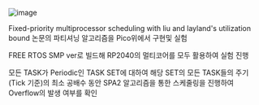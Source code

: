 

![image](https://github.com/user-attachments/assets/8a010cbe-a64a-4d51-abd5-fe58ee7e4ad5)

Fixed-priority multiprocessor scheduling with liu and layland's utilization bound 논문의 파티셔닝 알고리즘을 Pico위에서 구현및 실험

FREE RTOS SMP ver로 빌드해 RP2040의 멀티코어를 모두 활용하여 실험 진행

모든 TASK가 Periodic인 TASK SET에 대하여 해당 SET의 모든 TASK들의 주기(Tick 기준)의 최소 공배수 동안 SPA2 알고리즘을 통한 스케줄링을 진행하여 Overflow의 발생 여부를 확인















